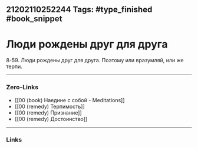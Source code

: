 21202110252244
Tags: #type_finished #book_snippet 
---
# Люди рождены друг для друга

 8-59. Люди рождены друг для друга. Поэтому или вразумляй, или же терпи. 

---
### Zero-Links
 - [[00 (book) Наедине с собой - Meditations]]
 - [[00 (remedy) Терпимость]]
 - [[00 (remedy) Признание]]
 - [[00 (remedy) Достоинство]]
---
### Links
